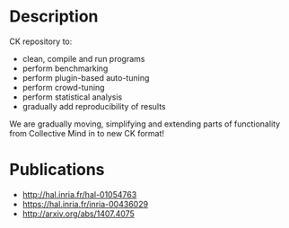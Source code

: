 Description
===========

CK repository to:
* clean, compile and run programs 
* perform benchmarking
* perform plugin-based auto-tuning
* perform crowd-tuning
* perform statistical analysis
* gradually add reproducibility of results

We are gradually moving, simplifying and extending parts
of functionality from Collective Mind in to new CK format!

Publications
============
* http://hal.inria.fr/hal-01054763
* https://hal.inria.fr/inria-00436029
* http://arxiv.org/abs/1407.4075
